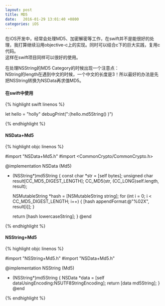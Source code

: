 ```yaml
---
layout: post
title: MD5
date:   2016-01-29 13:01:40 +0800
categories: iOS
---
```


在iOS开发中，经常会处理MD5、加密解密等工作，在swift并不是能很好的处理，我打算继续沿用objective-c上的实现。同时可以结合c下的巨大实践，复用c代码。  
这样在swift项目同样可以很好的使用。

<!--more-->

在处理NSString的MD5 Category的时候出现一个注意点：  
NString的length在遇到中文的时候，一个中文的长度是3！所以最好的办法是先把NSString转换为NSData再求值MD5。  

#### 在swift中使用


{% highlight swift linenos %}

let hello = "holly"
debugPrint(":\(hello.md5String() )")

{% endhighlight %}

#### NSData+Md5

{% highlight objc linenos %}

#import "NSData+Md5.h"
#import <CommonCrypto/CommonCrypto.h>

@implementation NSData (Md5)

- (NSString*)md5String {
    const char *str = [self bytes];
    unsigned char result[CC_MD5_DIGEST_LENGTH];
    CC_MD5(str, (CC_LONG)self.length, result);

    NSMutableString *hash = [NSMutableString string];
    for (int i = 0; i < CC_MD5_DIGEST_LENGTH; i++) {
        [hash appendFormat:@"%02X", result[i]];
    }

    return [hash lowercaseString];
}
@end

{% endhighlight %}

#### NSString+Md5

{% highlight objc linenos %}


#import "NSString+Md5.h"
#import "NSData+Md5.h"


@implementation NSString (Md5)

- (NSString*)md5String {
    NSData *data = [self dataUsingEncoding:NSUTF8StringEncoding];
    return [data md5String];
}
@end

{% endhighlight %}
